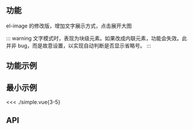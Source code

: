 ## 功能

el-image 的修改版，增加文字展示方式，点击展开大图

::: warning
文字模式时，表现为块级元素。如果改成内联元素，功能会失效。此并非 bug，而是故意设置，以实现自动判断是否显示省略号。
:::

## 功能示例

<Example />

## 最小示例

<<< ./simple.vue{3-5}

## API

<Usage />

<script setup>
import Example from "./example.vue";
import Usage from "./usage.vue";
</script>
